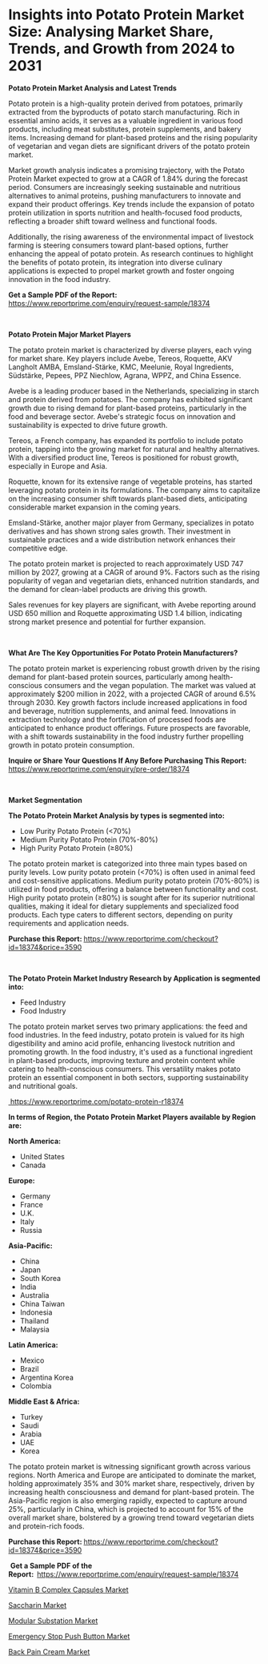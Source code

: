 <p><h1>Insights into Potato Protein Market Size: Analysing Market Share, Trends, and Growth from 2024 to 2031</h1></p><p><strong>Potato Protein Market Analysis and Latest Trends</strong></p>
<p><p>Potato protein is a high-quality protein derived from potatoes, primarily extracted from the byproducts of potato starch manufacturing. Rich in essential amino acids, it serves as a valuable ingredient in various food products, including meat substitutes, protein supplements, and bakery items. Increasing demand for plant-based proteins and the rising popularity of vegetarian and vegan diets are significant drivers of the potato protein market.</p><p>Market growth analysis indicates a promising trajectory, with the Potato Protein Market expected to grow at a CAGR of 1.84% during the forecast period. Consumers are increasingly seeking sustainable and nutritious alternatives to animal proteins, pushing manufacturers to innovate and expand their product offerings. Key trends include the expansion of potato protein utilization in sports nutrition and health-focused food products, reflecting a broader shift toward wellness and functional foods.</p><p>Additionally, the rising awareness of the environmental impact of livestock farming is steering consumers toward plant-based options, further enhancing the appeal of potato protein. As research continues to highlight the benefits of potato protein, its integration into diverse culinary applications is expected to propel market growth and foster ongoing innovation in the food industry.</p></p>
<p><strong>Get a Sample PDF of the Report:&nbsp;</strong> <a href="https://www.reportprime.com/enquiry/request-sample/18374?utm_campaign=57&utm_medium=2&utm_source=Github&utm_content=ia&utm_term=21112024&utm_id=potato-protein">https://www.reportprime.com/enquiry/request-sample/18374</a></p>
<p>&nbsp;</p>
<p><strong>Potato Protein Major Market Players</strong></p>
<p><p>The potato protein market is characterized by diverse players, each vying for market share. Key players include Avebe, Tereos, Roquette, AKV Langholt AMBA, Emsland-Stärke, KMC, Meelunie, Royal Ingredients, Südstärke, Pepees, PPZ Niechlow, Agrana, WPPZ, and China Essence.</p><p>Avebe is a leading producer based in the Netherlands, specializing in starch and protein derived from potatoes. The company has exhibited significant growth due to rising demand for plant-based proteins, particularly in the food and beverage sector. Avebe's strategic focus on innovation and sustainability is expected to drive future growth.</p><p>Tereos, a French company, has expanded its portfolio to include potato protein, tapping into the growing market for natural and healthy alternatives. With a diversified product line, Tereos is positioned for robust growth, especially in Europe and Asia.</p><p>Roquette, known for its extensive range of vegetable proteins, has started leveraging potato protein in its formulations. The company aims to capitalize on the increasing consumer shift towards plant-based diets, anticipating considerable market expansion in the coming years.</p><p>Emsland-Stärke, another major player from Germany, specializes in potato derivatives and has shown strong sales growth. Their investment in sustainable practices and a wide distribution network enhances their competitive edge.</p><p>The potato protein market is projected to reach approximately USD 747 million by 2027, growing at a CAGR of around 9%. Factors such as the rising popularity of vegan and vegetarian diets, enhanced nutrition standards, and the demand for clean-label products are driving this growth.</p><p>Sales revenues for key players are significant, with Avebe reporting around USD 650 million and Roquette approximating USD 1.4 billion, indicating strong market presence and potential for further expansion.</p></p>
<p>&nbsp;</p>
<p><strong>What Are The Key Opportunities For Potato Protein Manufacturers?</strong></p>
<p><p>The potato protein market is experiencing robust growth driven by the rising demand for plant-based protein sources, particularly among health-conscious consumers and the vegan population. The market was valued at approximately $200 million in 2022, with a projected CAGR of around 6.5% through 2030. Key growth factors include increased applications in food and beverage, nutrition supplements, and animal feed. Innovations in extraction technology and the fortification of processed foods are anticipated to enhance product offerings. Future prospects are favorable, with a shift towards sustainability in the food industry further propelling growth in potato protein consumption.</p></p>
<p><strong>Inquire or Share Your Questions If Any Before Purchasing This Report:</strong> <a href="https://www.reportprime.com/enquiry/pre-order/18374?utm_campaign=57&utm_medium=2&utm_source=Github&utm_content=ia&utm_term=21112024&utm_id=potato-protein">https://www.reportprime.com/enquiry/pre-order/18374</a></p>
<p>&nbsp;</p>
<p><strong>Market Segmentation</strong></p>
<p><strong>The Potato Protein Market Analysis by types is segmented into:</strong></p>
<p><ul><li>Low Purity Potato Protein (<70%)</li><li>Medium Purity Potato Protein (70%-80%)</li><li>High Purity Potato Protein (≥80%)</li></ul></p>
<p><p>The potato protein market is categorized into three main types based on purity levels. Low purity potato protein (<70%) is often used in animal feed and cost-sensitive applications. Medium purity potato protein (70%-80%) is utilized in food products, offering a balance between functionality and cost. High purity potato protein (≥80%) is sought after for its superior nutritional qualities, making it ideal for dietary supplements and specialized food products. Each type caters to different sectors, depending on purity requirements and application needs.</p></p>
<p><strong>Purchase this Report:&nbsp;</strong><a href="https://www.reportprime.com/checkout?id=18374&price=3590&utm_campaign=57&utm_medium=2&utm_source=Github&utm_content=ia&utm_term=21112024&utm_id=potato-protein">https://www.reportprime.com/checkout?id=18374&price=3590</a></p>
<p>&nbsp;</p>
<p><strong>The Potato Protein Market Industry Research by Application is segmented into:</strong></p>
<p><ul><li>Feed Industry</li><li>Food Industry</li></ul></p>
<p><p>The potato protein market serves two primary applications: the feed and food industries. In the feed industry, potato protein is valued for its high digestibility and amino acid profile, enhancing livestock nutrition and promoting growth. In the food industry, it's used as a functional ingredient in plant-based products, improving texture and protein content while catering to health-conscious consumers. This versatility makes potato protein an essential component in both sectors, supporting sustainability and nutritional goals.</p></p>
<p><a href="https://www.reportprime.com/potato-protein-r18374?utm_campaign=57&utm_medium=2&utm_source=Github&utm_content=ia&utm_term=21112024&utm_id=potato-protein">&nbsp;https://www.reportprime.com/potato-protein-r18374</a></p>
<p><strong>In terms of Region, the Potato Protein Market Players available by Region are:</strong></p>
<p>
    <p> <strong> North America: </strong>
        <ul>
            <li>United States</li>
            <li>Canada</li>
        </ul>
        </p> 
    <p> <strong> Europe: </strong>
        <ul>
            <li>Germany</li>
            <li>France</li>
            <li>U.K.</li>
            <li>Italy</li>
            <li>Russia</li>
        </ul>
        </p> 
    <p> <strong> Asia-Pacific: </strong>
        <ul>
            <li>China</li>
            <li>Japan</li>
            <li>South Korea</li>
            <li>India</li>
            <li>Australia</li>
            <li>China Taiwan</li>
            <li>Indonesia</li>
            <li>Thailand</li>
            <li>Malaysia</li>
        </ul>
        </p> 
    <p> <strong> Latin America: </strong>
        <ul>
            <li>Mexico</li>
            <li>Brazil</li>
            <li>Argentina Korea</li>
            <li>Colombia</li>
        </ul>
        </p> 
    <p> <strong> Middle East & Africa: </strong>
        <ul>
            <li>Turkey</li>
            <li>Saudi</li>
            <li>Arabia</li>
            <li>UAE</li>
            <li>Korea</li>
        </ul>
    </p>
    </p>
<p><p>The potato protein market is witnessing significant growth across various regions. North America and Europe are anticipated to dominate the market, holding approximately 35% and 30% market share, respectively, driven by increasing health consciousness and demand for plant-based protein. The Asia-Pacific region is also emerging rapidly, expected to capture around 25%, particularly in China, which is projected to account for 15% of the overall market share, bolstered by a growing trend toward vegetarian diets and protein-rich foods.</p></p>
<p><strong>Purchase this Report: </strong><a href="https://www.reportprime.com/checkout?id=18374&price=3590&utm_campaign=57&utm_medium=2&utm_source=Github&utm_content=ia&utm_term=21112024&utm_id=potato-protein">https://www.reportprime.com/checkout?id=18374&price=3590</a></p>
<p>&nbsp;<strong>Get a Sample PDF of the Report:&nbsp;&nbsp;</strong><a href="https://www.reportprime.com/enquiry/request-sample/18374?utm_campaign=57&utm_medium=2&utm_source=Github&utm_content=ia&utm_term=21112024&utm_id=potato-protein">https://www.reportprime.com/enquiry/request-sample/18374</a></p>
<p><strong></strong></p>
<p><p><a href="https://issuu.com/reportprime-2/docs/vitamin-b-complex-capsules-market-s_f5b9ea03c5c07d?utm_campaign=57&utm_medium=2&utm_source=Github&utm_content=ia&utm_term=21112024&utm_id=potato-protein">Vitamin B Complex Capsules Market</a></p><p><a href="https://github.com/bmorecock/Market-Research-Report-List-5/blob/main/saccharin-market.md?utm_campaign=57&utm_medium=2&utm_source=Github&utm_content=ia&utm_term=21112024&utm_id=potato-protein">Saccharin Market</a></p><p><a href="https://www.linkedin.com/pulse/modular-substation-market-insights-encompass-historical-jhkyc?utm_campaign=57&utm_medium=2&utm_source=Github&utm_content=ia&utm_term=21112024&utm_id=potato-protein">Modular Substation Market</a></p><p><a href="https://www.linkedin.com/pulse/emergency-stop-push-button-market-size-segmentation-trends-bdo6c?utm_campaign=57&utm_medium=2&utm_source=Github&utm_content=ia&utm_term=21112024&utm_id=potato-protein">Emergency Stop Push Button Market</a></p><p><a href="https://issuu.com/reportprime-2/docs/back-pain-cream-market-size-2030.pp_19b3461fc7b890?utm_campaign=57&utm_medium=2&utm_source=Github&utm_content=ia&utm_term=21112024&utm_id=potato-protein">Back Pain Cream Market</a></p></p>